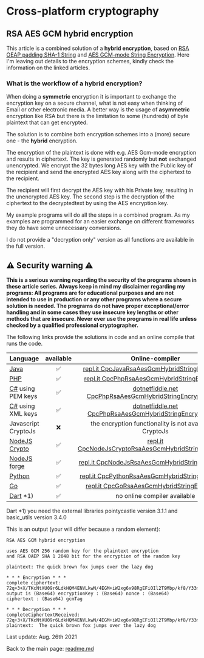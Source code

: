 # Cross-platform cryptography

## RSA AES GCM hybrid encryption

This article is a combined solution of a **hybrid encryption**, based on [RSA OEAP padding SHA-1 String](rsa_encryption_oaep_sha1_string.md) and [AES GCM-mode String Encryption](aes_gcm_256_string_encryption.md). Here I'm leaving out details to the encryption schemes, kindly check the information on the linked articles.

### What is the workflow of a hybrid encryption?

When doing a **symmetric** encryption it is important to exchange the encryption key on a secure channel, what is not easy when thinking of Email or other electronic media. A better way is the usage of **asymmetric** encryption like RSA but there is the limitation to some (hundreds) of byte plaintext that can get encrypted.

The solution is to combine both encryption schemes into a (more) secure one - the **hybrid** encryption.

The encryption of the plaintext is done with e.g. AES Gcm-mode encryption and results in ciphertext. The key is generated randomly but **not** exchanged unencrypted. We encrypt the 32 bytes long AES key with the Public key of the recipient and send the encrypted AES key along with the ciphertext to the recipient.

The recipient will first decrypt the AES key with his Private key, resulting in the unencrypted AES key. The second step is the decryption of the ciphertext to the decryptedtext by using the AES encryption key.

My example programs will do all the steps in a combined program. As my examples are programmed for an easier exchange on different frameworks they do have some unnecessary conversions.

I do not provide a "decryption only" version as all functions are available in the full version.

## :warning: Security warning :warning:

**This is a serious warning regarding the security of the programs shown in these article series.  Always keep in mind my disclaimer regarding my programs: All programs are for educational purposes and are not intended to use in production or any other programs where a  secure solution is needed. The programs do not have proper exceptional/error handling and in some cases they use insecure key lengths or other methods that are insecure. Never ever use the programs in real life unless checked by a qualified professional cryptographer.**

The following links provide the solutions in code and an online compile that runs the code.

| Language | available | Online-compiler
| ------ | :---: | :----: |
| [Java](../RsaAesGcmHybridEncryptionString/RsaAesGcmHybridEncryption.java) | :white_check_mark: | [repl.it CpcJavaRsaAesGcmHybridStringEncryption](https://repl.it/@javacrypto/CpcJavaRsaAesGcmHybridStringEncryption#Main.java/)
| [PHP](../RsaAesGcmHybridEncryptionString/RsaAesGcmHybridEncryption.php) | :white_check_mark: | [repl.it CpcPhpRsaAesGcmHybridStringEncryption](https://repl.it/@javacrypto/CpcPhpRsaAesGcmHybridStringEncryption#main.php/)
| [C#](../RsaAesGcmHybridEncryptionString/RsaAesGcmHybridEncryptionPem.cs) using PEM keys | :white_check_mark: | [dotnetfiddle.net CpcPhpRsaAesGcmHybridStringEncryptionPem](https://dotnetfiddle.net/Sh02O0/) |
| [C#](../RsaAesGcmHybridEncryptionString/RsaAesGcmHybridEncryptionXml.cs) using XML keys | :white_check_mark: | [dotnetfiddle.net CpcPhpRsaAesGcmHybridStringEncryptionXml](https://dotnetfiddle.net/5ft6sd/) |
| Javascript CryptoJs | :x: | the encryption functionality is not available in CryptoJs
| [NodeJS Crypto](../RsaAesGcmHybridEncryptionString/RsaAesGcmHybridEncryptionNodeJsCrypto.js) | :white_check_mark: | [repl.it CpcNodeJsCryptoRsaAesGcmHybridStringEncryption](https://replit.com/@javacrypto/CpcNodeJsCryptoRsaAesGcmHybridStringEncryption#index.js/)
| [NodeJS forge](../RsaAesGcmHybridEncryptionString/RsaAesGcmHybridEncryptionNodeJs.js) | :white_check_mark: | [repl.it CpcNodeJsRsaAesGcmHybridStringEncryption](https://repl.it/@javacrypto/CpcNodeJsRsaAesGcmHybridStringEncryption#index.js/)
| [Python](../RsaAesGcmHybridEncryptionString/RsaAesGcmHybridEncryption.py) | :white_check_mark: | [repl.it CpcPythonRsaAesGcmHybridStringEncryption](https://replit.com/@javacrypto/CpcPythonRsaAesGcmHybridStringEncryption#Main.py/)
| [Go](../RsaAesGcmHybridEncryptionString/RsaAesGcmHybridEncryption.go) | :white_check_mark: | [repl.it CpcGoRsaAesGcmHybridStringEncryption](https://repl.it/@javacrypto/CpcGoRsaAesGcmHybridStringEncryption#main.go/)
| [Dart](../RsaAesGcmHybridEncryptionString/RsaAesGcmHybridEncryption.dart) *1) | :white_check_mark: | no online compiler available

Dart *1) you need the external libraries pointycastle version 3.1.1 and basic_utils version 3.4.0


This is an output (your will differ because a random element):

```plaintext
RSA AES GCM hybrid encryption

uses AES GCM 256 random key for the plaintext encryption
and RSA OAEP SHA 1 2048 bit for the encryption of the random key

plaintext: The quick brown fox jumps over the lazy dog

* * * Encryption * * *
complete ciphertext: 72q+3+X/TKcNtXU09r6LdkHQM4ENVLkwN/4EGM+iW2xg6x98RgEFiOIl2T9Mbp/kf8/Y33mZdQ+Eq3wqjG/XuWakTpkaqI1W3SFZyHTeiVwhqpT1cYvEKAXDN31jy687BPs5QN6BVM2hfMcZ9YdQdHG+/ee9jdNs2MNroQfBH2NUYF3MXEfd6L3MB+OSMcZN6wmpBENhb/Xz4QChIhn7ztEm5HJwzZtDTulM/juzs2v9TEE4kDOBAu8tave+iGfajkQeZg8zWcD5nW/pi3++P5S/9hFjZ/3Cyi6xHRdGvv81J7WupDDoQlB8nNol+WzQTfiP48PFaNg65QzvylLIXw==:7Bf0B6HGWyCaCJqr:crqPzG0RqPbqR/dbwgOsyOt/VNxhEoAzvbByLwmb5jIz9TZ0JAVc6Gj8Kg==:r9UcANJ0P4fC5CnbnUXR4A==
output is (Base64) encryptionKey : (Base64) nonce : (Base64) ciphertext : (Base64) gcmTag

* * * Decryption * * *
completeCiphertextReceived: 72q+3+X/TKcNtXU09r6LdkHQM4ENVLkwN/4EGM+iW2xg6x98RgEFiOIl2T9Mbp/kf8/Y33mZdQ+Eq3wqjG/XuWakTpkaqI1W3SFZyHTeiVwhqpT1cYvEKAXDN31jy687BPs5QN6BVM2hfMcZ9YdQdHG+/ee9jdNs2MNroQfBH2NUYF3MXEfd6L3MB+OSMcZN6wmpBENhb/Xz4QChIhn7ztEm5HJwzZtDTulM/juzs2v9TEE4kDOBAu8tave+iGfajkQeZg8zWcD5nW/pi3++P5S/9hFjZ/3Cyi6xHRdGvv81J7WupDDoQlB8nNol+WzQTfiP48PFaNg65QzvylLIXw==:7Bf0B6HGWyCaCJqr:crqPzG0RqPbqR/dbwgOsyOt/VNxhEoAzvbByLwmb5jIz9TZ0JAVc6Gj8Kg==:r9UcANJ0P4fC5CnbnUXR4A==
plaintext:  The quick brown fox jumps over the lazy dog

```

Last update: Aug. 26th 2021

Back to the main page: [readme.md](../readme.md)
